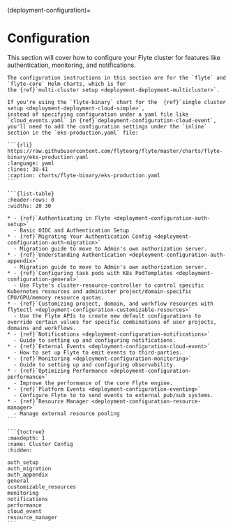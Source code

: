 (deployment-configuration)=

# Configuration

This section will cover how to configure your Flyte cluster for features like
authentication, monitoring, and notifications.

````{important}
The configuration instructions in this section are for the `flyte` and `flyte-core` Helm charts, which is for
the {ref}`multi-cluster setup <deployment-deployment-multicluster>`.

If you're using the `flyte-binary` chart for the  {ref}`single cluster setup <deployment-deployment-cloud-simple>`,
instead of specifying configuration under a yaml file like `cloud_events.yaml` in {ref}`deployment-configuration-cloud-event`,
you'll need to add the configuration settings under the `inline` section in the `eks-production.yaml` file:

```{rli} https://raw.githubusercontent.com/flyteorg/flyte/master/charts/flyte-binary/eks-production.yaml
:language: yaml
:lines: 30-41
:caption: charts/flyte-binary/eks-production.yaml
```

```{list-table}
:header-rows: 0
:widths: 20 30

* - {ref}`Authenticating in Flyte <deployment-configuration-auth-setup>`
  - Basic OIDC and Authentication Setup
* - {ref}`Migrating Your Authentication Config <deployment-configuration-auth-migration>`
  - Migration guide to move to Admin's own authorization server.
* - {ref}`Understanding Authentication <deployment-configuration-auth-appendix>`
  - Migration guide to move to Admin's own authorization server.
* - {ref}`Configuring task pods with K8s PodTemplates <deployment-configuration-general>`
  - Use Flyte's cluster-resource-controller to control specific Kubernetes resources and administer project/domain-specific CPU/GPU/memory resource quotas.
* - {ref}`Customizing project, domain, and workflow resources with flytectl <deployment-configuration-customizable-resources>`
  - Use the Flyte APIs to create new default configurations to override certain values for specific combinations of user projects, domains and workflows.
* - {ref}`Notifications <deployment-configuration-notifications>`
  - Guide to setting up and configuring notifications.
* - {ref}`External Events <deployment-configuration-cloud-event>`
  - How to set up Flyte to emit events to third-parties.
* - {ref}`Monitoring <deployment-configuration-monitoring>`
  - Guide to setting up and configuring observability.
* - {ref}`Optimizing Performance <deployment-configuration-performance>`
  - Improve the performance of the core Flyte engine.
* - {ref}`Platform Events <deployment-configuration-eventing>`
  - Configure Flyte to to send events to external pub/sub systems.
* - {ref}`Resource Manager <deployment-configuration-resource-manager>`
  - Manage external resource pooling
```

```{toctree}
:maxdepth: 1
:name: Cluster Config
:hidden:

auth_setup
auth_migration
auth_appendix
general
customizable_resources
monitoring
notifications
performance
cloud_event
resource_manager
```
